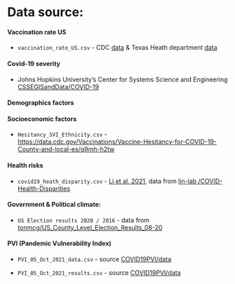 # Data source:

#### Vaccination rate US 

- `vaccination_rate_US.csv` - CDC [data](https://covid.cdc.gov/covid-data-tracker/#vaccinations-county-view|Vaccinations|Series_Complete_12PlusPop_Pct|all) & Texas Heath department [data](https://tabexternal.dshs.texas.gov/t/THD/views/COVID-19VaccineinTexasDashboard/Summary?%3Aembed=y)

#### Covid-19 severity

- Johns Hopkins University’s Center for Systems Science and Engineering [CSSEGISandData/COVID-19](https://github.com/CSSEGISandData/COVID-19)


#### Demographics factors

#### Socioeconomic factors

- `Hesitancy_SVI_Ethnicity.csv` - https://data.cdc.gov/Vaccinations/Vaccine-Hesitancy-for-COVID-19-County-and-local-es/q9mh-h2tw

#### Health risks

- `covid19_heath_disparity.csv` - [Li et al. 2021](https://bmcpublichealth.biomedcentral.com/articles/10.1186/s12889-021-11060-9#MOESM1), data from [lin-lab
/COVID-Health-Disparities](https://github.com/lin-lab/COVID-Health-Disparities)

#### Government & Political climate:

- `US Election results 2020 / 2016` - data from [tonmcg/US_County_Level_Election_Results_08-20](https://github.com/tonmcg/US_County_Level_Election_Results_08-20)

#### PVI (Pandemic Vulnerability Index)

- `PVI_05_Oct_2021_data.csv`  - source [COVID19PVI/data](https://github.com/COVID19PVI/data/blob/master/Model12.4/Model_12.4_20211005_data.csv)


- `PVI_05_Oct_2021_results.csv`  - source [COVID19PVI/data](https://github.com/COVID19PVI/data/blob/master/Model12.4/Model_12.4_20211005_results.csv)


